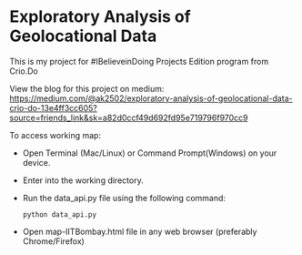 # Exploratory Analysis of Geolocational Data

This is my project for #IBelieveinDoing Projects Edition program from Crio.Do

View the blog for this project on medium: https://medium.com/@ak2502/exploratory-analysis-of-geolocational-data-crio-do-13e4ff3cc605?source=friends_link&sk=a82d0ccf49d692fd95e719796f970cc9

To access working map:
- Open Terminal (Mac/Linux) or Command Prompt(Windows) on your device.
- Enter into the working directory.
- Run the data_api.py file using the following command: 
 
  `python data_api.py`
  
- Open map-IITBombay.html file in any web browser (preferably Chrome/Firefox)
